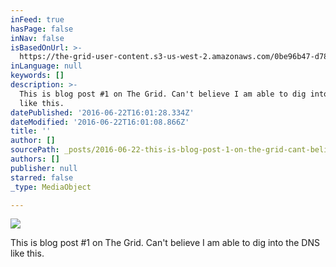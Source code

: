 ```yaml
---
inFeed: true
hasPage: false
inNav: false
isBasedOnUrl: >-
  https://the-grid-user-content.s3-us-west-2.amazonaws.com/0be96b47-d784-4c3e-9add-3d2d378b1c7b.png
inLanguage: null
keywords: []
description: >-
  This is blog post #1 on The Grid. Can't believe I am able to dig into the DNS
  like this.
datePublished: '2016-06-22T16:01:28.334Z'
dateModified: '2016-06-22T16:01:08.866Z'
title: ''
author: []
sourcePath: _posts/2016-06-22-this-is-blog-post-1-on-the-grid-cant-believe-i-am-able-to.md
authors: []
publisher: null
starred: false
_type: MediaObject

---
```

![](https://the-grid-user-content.s3-us-west-2.amazonaws.com/0be96b47-d784-4c3e-9add-3d2d378b1c7b.png)

This is blog post \#1 on The Grid. Can't believe I am able to dig into the DNS like this.